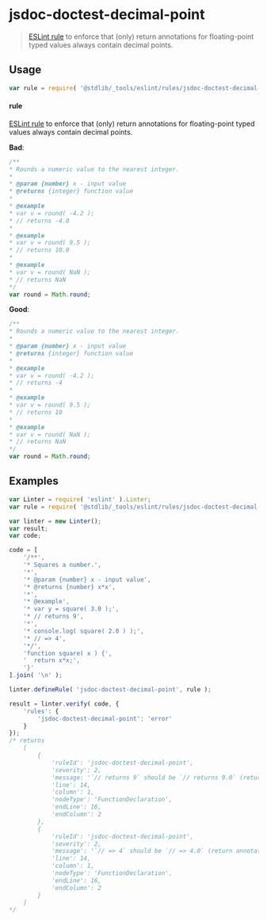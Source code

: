 <!--

@license Apache-2.0

Copyright (c) 2018 The Stdlib Authors.

Licensed under the Apache License, Version 2.0 (the "License");
you may not use this file except in compliance with the License.
You may obtain a copy of the License at

   http://www.apache.org/licenses/LICENSE-2.0

Unless required by applicable law or agreed to in writing, software
distributed under the License is distributed on an "AS IS" BASIS,
WITHOUT WARRANTIES OR CONDITIONS OF ANY KIND, either express or implied.
See the License for the specific language governing permissions and
limitations under the License.

-->

# jsdoc-doctest-decimal-point

> [ESLint rule][eslint-rules] to enforce that (only) return annotations for floating-point typed values always contain decimal points.

<section class="intro">

</section>

<!-- /.intro -->

<section class="usage">

## Usage

```javascript
var rule = require( '@stdlib/_tools/eslint/rules/jsdoc-doctest-decimal-point' );
```

#### rule

[ESLint rule][eslint-rules] to enforce that (only) return annotations for floating-point typed values always contain decimal points.

**Bad**:

<!-- eslint-disable stdlib/jsdoc-doctest-decimal-point, stdlib/no-builtin-math -->

```javascript
/**
* Rounds a numeric value to the nearest integer.
*
* @param {number} x - input value
* @returns {integer} function value
*
* @example
* var v = round( -4.2 );
* // returns -4.0
*
* @example
* var v = round( 9.5 );
* // returns 10.0
*
* @example
* var v = round( NaN );
* // returns NaN
*/
var round = Math.round;
```

**Good**:

<!-- eslint-disable stdlib/no-builtin-math -->

```javascript
/**
* Rounds a numeric value to the nearest integer.
*
* @param {number} x - input value
* @returns {integer} function value
*
* @example
* var v = round( -4.2 );
* // returns -4
*
* @example
* var v = round( 9.5 );
* // returns 10
*
* @example
* var v = round( NaN );
* // returns NaN
*/
var round = Math.round;
```

</section>

<!-- /.usage -->

<section class="examples">

## Examples

<!-- eslint no-undef: "error" -->

```javascript
var Linter = require( 'eslint' ).Linter;
var rule = require( '@stdlib/_tools/eslint/rules/jsdoc-doctest-decimal-point' );

var linter = new Linter();
var result;
var code;

code = [
    '/**',
    '* Squares a number.',
    '*',
    '* @param {number} x - input value',
    '* @returns {number} x*x',
    '*',
    '* @example',
    '* var y = square( 3.0 );',
    '* // returns 9',
    '*',
    '* console.log( square( 2.0 ) );',
    '* // => 4',
    '*/',
    'function square( x ) {',
    '  return x*x;',
    '}'
].join( '\n' );

linter.defineRule( 'jsdoc-doctest-decimal-point', rule );

result = linter.verify( code, {
    'rules': {
        'jsdoc-doctest-decimal-point': 'error'
    }
});
/* returns
    [
        {
            'ruleId': 'jsdoc-doctest-decimal-point',
            'severity': 2,
            'message: '`// returns 9` should be `// returns 9.0` (return annotations for values of type `number` must always include a decimal point)',
            'line': 14,
            'column': 1,
            'nodeType': 'FunctionDeclaration',
            'endLine': 16,
            'endColumn': 2
        },
        {
            'ruleId': 'jsdoc-doctest-decimal-point',
            'severity': 2,
            'message': '`// => 4` should be `// => 4.0` (return annotations for values of type `number` must always include a decimal point)',
            'line': 14,
            'column': 1,
            'nodeType': 'FunctionDeclaration',
            'endLine': 16,
            'endColumn': 2
        }
    ]
*/
```

</section>

<!-- /.examples -->

<section class="links">

[eslint-rules]: https://eslint.org/docs/developer-guide/working-with-rules

</section>

<!-- /.links -->
